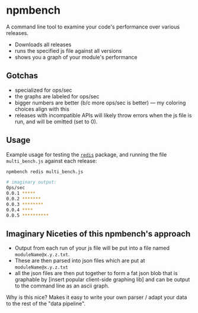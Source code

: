 npmbench
===

A command line tool to examine your code's performance over various releases.

- Downloads all releases
- runs the specified js file against all versions
- shows you a graph of your module's performance

Gotchas
---
- specialized for ops/sec
- the graphs are labeled for ops/sec
- bigger numbers are better (b/c more ops/sec is better) — my coloring choices
  align with this
- releases with incompatible APIs will likely throw errors when the js file is
  run, and will be omitted (set to 0).

Usage
---

Example usage for testing the [`redis`][1] package, and running the file `multi_bench.js` against each release:

```sh
npmbench redis multi_bench.js

# imaginary output:
Ops/sec
0.0.1 *****
0.0.2 *******
0.0.3 ********
0.0.4 ****
0.0.5 **********
```

Imaginary Niceties of this npmbench's approach
---
- Output from each run of your js file will be put into a file named
  `moduleName@x.y.z.txt`.
- These are then parsed into json files which are put at `moduleName@x.y.z.txt`
- all the json files are then put together to form a fat json blob that is
  graphable by [insert popular client-side graphing lib] and can be output to
  the command line as an ascii graph.

Why is this nice? Makes it easy to write your own parser / adapt your data to
the rest of the "data pipeline".

[1]: http://github.com/mranney/node_redis
